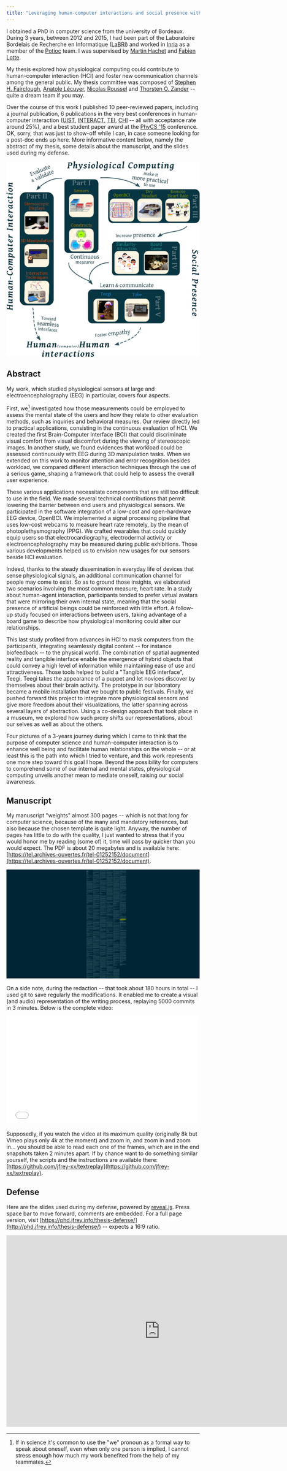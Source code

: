 ```yaml
---
title: "Leveraging human-computer interactions and social presence with physiological computing"
---
```


I obtained a PhD in computer science from the university of Bordeaux. During 3 years, between 2012 and 2015, I had been part of the Laboratoire Bordelais de Recherche en Informatique ([LaBRI](http://www.labri.fr)) and worked in [Inria](http://www.inria.fr/en/) as a member of the [Potioc](https://team.inria.fr/potioc/) team. I was supervised by [Martin Hachet](http://people.bordeaux.inria.fr/hachet/) and [Fabien Lotte](https://sites.google.com/site/fabienlotte/).

My thesis explored how physiological computing could contribute to human-computer interaction (HCI) and foster new communication channels among the general public. My thesis committee was composed of [Stephen H. Fairclough](http://physiologicalcomputing.org/), [Anatole Lécuyer](http://people.rennes.inria.fr/Anatole.Lecuyer/), [Nicolas Roussel](http://interaction.lille.inria.fr/~roussel/) and [Thorsten O. Zander](http://www.phypa.org/team/thorsten-zander.html) -- quite a dream team if you may.

Over the course of this work I published 10 peer-reviewed papers, including a journal publication, 6 publications in the very best conferences in human-computer interaction ([UIST](http://uist.acm.org/uist2014/), [INTERACT](http://www.interact2015.org/), [TEI](http://www.tei-conf.org/16/), [CHI](https://chi2016.acm.org/) -- all with acceptance rate around 25%), and a best student paper award at the [PhyCS '15](http://www.phycs.org/?y=2015) conference. OK, sorry, that was just to show-off while I can, in case someone looking for a post-doc ends up here. More informative content below, namely the abstract of my thesis, some details about the manuscript, and the slides used during my defense.

![Overall picture of my thesis](/images/thesis/overall.jpg)

## Abstract

My work, which studied physiological sensors at large and electroencephalography (EEG) in particular, covers four aspects.

First, we[^1] investigated how those measurements could be employed to assess the mental state of the users and how they relate to other evaluation methods, such as inquiries and behavioral measures. Our review directly led to practical applications, consisting in the continuous evaluation of HCI. We created the first Brain-Computer Interface (BCI) that could discriminate visual comfort from visual discomfort during the viewing of stereoscopic images. In another study, we found evidences that workload could be assessed continuously with EEG during 3D manipulation tasks. When we extended on this work to monitor attention and error recognition besides workload, we compared different interaction techniques through the use of a serious game, shaping a framework that could help to assess the overall user experience.

[^1]: If in science it's common to use the "we" pronoun as a formal way to speak about oneself, even when only one person is implied, I cannot stress enough how much my work benefited from the help of my teammates. 

These various applications necessitate components that are still too difficult to use in the field. We made several technical contributions that permit lowering the barrier between end users and physiological sensors. We participated in the software integration of a low-cost and open-hardware EEG device, OpenBCI. We implemented a signal processing pipeline that uses low-cost webcams to measure heart rate remotely, by the mean of photoplethysmography (PPG). We crafted wearables that could quickly equip users so that electrocardiography, electrodermal activity or electroencephalography may be measured during public exhibitions. Those various developments helped us to envision new usages for our sensors beside HCI evaluation.

Indeed, thanks to the steady dissemination in everyday life of devices that sense physiological signals, an additional communication channel for people may come to exist. So as to ground those insights, we elaborated two scenarios involving the most common measure, heart rate. In a study about human-agent interaction, participants tended to prefer virtual avatars that were mirroring their own internal state, meaning that the social presence of artificial beings could be reinforced with little effort. A follow-up study focused on interactions between users, taking advantage of a board game to describe how physiological monitoring could alter our relationships.

This last study profited from advances in HCI to mask computers from the participants, integrating seamlessly digital content -- for instance biofeedback -- to the physical world. The combination of spatial augmented reality and tangible interface enable the emergence of hybrid objects that could convey a high level of information while maintaining ease of use and attractiveness. Those tools helped to build a "Tangible EEG interface", Teegi. Teegi takes the appearance of a puppet and let novices discover by themselves about their brain activity. The prototype in our laboratory became a mobile installation that we bought to public festivals. Finally, we pushed forward this project to integrate more physiological sensors and give more freedom about their visualizations, the latter spanning across several layers of abstraction. Using a co-design approach that took place in a museum, we explored how such proxy shifts our representations, about our selves as well as about the others.

Four pictures of a 3-years journey during which I came to think that the purpose of computer science and human-computer interaction is to enhance well being and facilitate human relationships on the whole -- or at least this is the path into which I tried to venture, and this work represents one more step toward this goal I hope. Beyond the possibility for computers to comprehend some of our internal and mental states, physiological computing unveils another mean to mediate oneself, raising our social awareness.

## Manuscript

My manuscript "weights" almost 300 pages -- which is not that long for computer science, because of the many and mandatory references, but also because the chosen template is quite light. Anyway, the number of pages has little to do with the quality, I just wanted to stress that if you would honor me by reading (some of) it, time will pass by quicker than you would expect. The PDF is about 20 megabytes and is available here: [https://tel.archives-ouvertes.fr/tel-01252152/document](https://tel.archives-ouvertes.fr/tel-01252152/document).

[![Fast-forward of the manuscript's writing process](/images/thesis/phd-replay.gif)](https://vimeo.com/jfreyxx/phd-replay)

On a side note, during the redaction -- that took about 180 hours in total -- I used git to save regularly the modifications. It enabled me to create a visual (and audio) representation of the writing process, replaying 5000 commits in 3 minutes. Below is the complete video: 

<iframe src="//player.vimeo.com/video/192887978" width="500" height="281" frameborder="0" webkitallowfullscreen mozallowfullscreen allowfullscreen ></iframe>

Supposedly, if you watch the video at its maximum quality (originally 8k but Vimeo plays only 4k at the moment) and zoom in, and zoom in and zoom in... you should be able to read each one of the frames, which are in the end snapshots taken 2 minutes apart. If by chance want to do something similar yourself, the scripts and the instructions are available there: [https://github.com/jfrey-xx/textreplay](https://github.com/jfrey-xx/textreplay).

## Defense

Here are the slides used during my defense, powered by [reveal.js](http://lab.hakim.se/reveal-js/). Press space bar to move forward, comments are embedded. For a full page version, visit [https://phd.jfrey.info/thesis-defense/](http://phd.jfrey.info/thesis-defense/) -- expects a 16:9 ratio. 

<iframe src="https://phd.jfrey.info/thesis-defense" width="800" height="500" frameborder="0" webkitallowfullscreen mozallowfullscreen allowfullscreen ></iframe>
